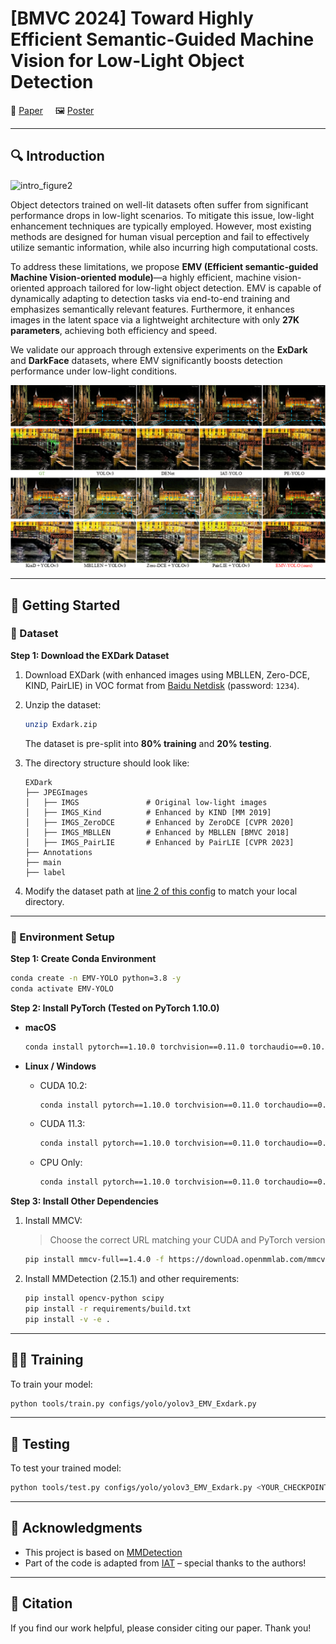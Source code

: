 # [BMVC 2024] Toward Highly Efficient Semantic-Guided Machine Vision for Low-Light Object Detection

📄 [Paper](https://bmva-archive.org.uk/bmvc/2024/papers/Paper_262/paper.pdf) &nbsp;&nbsp;&nbsp;&nbsp;🖼️ [Poster](https://bmva-archive.org.uk/bmvc/2024/papers/Paper_262/poster.pdf)

---

## 🔍 Introduction

![intro_figure2](./figures/intro_figure2.png)

Object detectors trained on well-lit datasets often suffer from significant performance drops in low-light scenarios. To mitigate this issue, low-light enhancement techniques are typically employed. However, most existing methods are designed for human visual perception and fail to effectively utilize semantic information, while also incurring high computational costs.

To address these limitations, we propose **EMV (Efficient semantic-guided Machine Vision-oriented module)**—a highly efficient, machine vision-oriented approach tailored for low-light object detection. EMV is capable of dynamically adapting to detection tasks via end-to-end training and emphasizes semantically relevant features. Furthermore, it enhances images in the latent space via a lightweight architecture with only **27K parameters**, achieving both efficiency and speed.

We validate our approach through extensive experiments on the **ExDark** and **DarkFace** datasets, where EMV significantly boosts detection performance under low-light conditions.

![final_vis](./figures/final_vis.png)

---

## 🚀 Getting Started

### 📁 Dataset

**Step 1: Download the EXDark Dataset**

1. Download EXDark (with enhanced images using MBLLEN, Zero-DCE, KIND, PairLIE) in VOC format from [Baidu Netdisk](https://pan.baidu.com/s/12LXkObUyJ1qWemzRbA57RA?pwd=1234) (password: `1234`).

2. Unzip the dataset:
   ```bash
   unzip Exdark.zip
   ```

   The dataset is pre-split into **80% training** and **20% testing**.

3. The directory structure should look like:
   ```
   EXDark
   ├── JPEGImages
   │   ├── IMGS               # Original low-light images
   │   ├── IMGS_Kind          # Enhanced by KIND [MM 2019]
   │   ├── IMGS_ZeroDCE       # Enhanced by ZeroDCE [CVPR 2020]
   │   ├── IMGS_MBLLEN        # Enhanced by MBLLEN [BMVC 2018]
   │   ├── IMGS_PairLIE       # Enhanced by PairLIE [CVPR 2023]
   ├── Annotations
   ├── main
   ├── label
   ```

4. Modify the dataset path at [line 2 of this config](https://github.com/Zeng555/EMV-YOLO/blob/main/configs/_base_/datasets/exdark_yolo.py#L2) to match your local directory.

---

### 🧱 Environment Setup

**Step 1: Create Conda Environment**

```bash
conda create -n EMV-YOLO python=3.8 -y
conda activate EMV-YOLO
```

**Step 2: Install PyTorch (Tested on PyTorch 1.10.0)**

- **macOS**
  ```bash
  conda install pytorch==1.10.0 torchvision==0.11.0 torchaudio==0.10.0 -c pytorch
  ```

- **Linux / Windows**
  - CUDA 10.2:
    ```bash
    conda install pytorch==1.10.0 torchvision==0.11.0 torchaudio==0.10.0 cudatoolkit=10.2 -c pytorch
    ```
  - CUDA 11.3:
    ```bash
    conda install pytorch==1.10.0 torchvision==0.11.0 torchaudio==0.10.0 cudatoolkit=11.3 -c pytorch -c conda-forge
    ```
  - CPU Only:
    ```bash
    conda install pytorch==1.10.0 torchvision==0.11.0 torchaudio==0.10.0 cpuonly -c pytorch
    ```

**Step 3: Install Other Dependencies**

1. Install MMCV:
   > Choose the correct URL matching your CUDA and PyTorch version
   ```bash
   pip install mmcv-full==1.4.0 -f https://download.openmmlab.com/mmcv/dist/cu111/torch1.10.0/index.html
   ```

2. Install MMDetection (2.15.1) and other requirements:
   ```bash
   pip install opencv-python scipy
   pip install -r requirements/build.txt
   pip install -v -e .
   ```

---

## 🏋️‍♂️ Training

To train your model:
```bash
python tools/train.py configs/yolo/yolov3_EMV_Exdark.py
```

---

## 🧪 Testing

To test your trained model:
```bash
python tools/test.py configs/yolo/yolov3_EMV_Exdark.py <YOUR_CHECKPOINT_PATH> --eval mAP
```

---

## 🙏 Acknowledgments

- This project is based on [MMDetection](https://mmdetection.readthedocs.io/en/latest/)
- Part of the code is adapted from [IAT](https://github.com/cuiziteng/Illumination-Adaptive-Transformer) – special thanks to the authors!

---

## 📣 Citation

If you find our work helpful, please consider citing our paper. Thank you!
